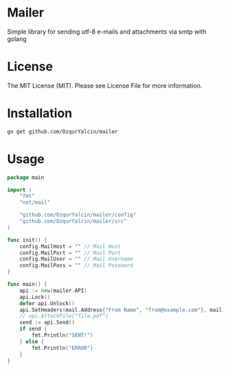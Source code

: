 # Mailer
Simple library for sending utf-8 e-mails and attachments via smtp with golang

# License
The MIT License (MIT). Please see License File for more information.

# Installation
```bash
go get github.com/OzqurYalcin/mailer
```

# Usage
```go
package main

import (
	"fmt"
	"net/mail"

	"github.com/OzqurYalcin/mailer/config"
	"github.com/OzqurYalcin/mailer/src"
)

func init() {
	config.MailHost = "" // Mail Host
	config.MailPort = "" // Mail Port
	config.MailUser = "" // Mail Username
	config.MailPass = "" // Mail Password
}

func main() {
	api := new(mailer.API)
	api.Lock()
	defer api.Unlock()
	api.SetHeaders(mail.Address{"From Name", "from@example.com"}, mail.Address{"To Name", "to@example.com"}, "Title", "Message")
	// api.AttachFile("file.pdf")
	send := api.Send()
	if send {
		fmt.Println("SENT!")
	} else {
		fmt.Println("ERROR")
	}
}
```

